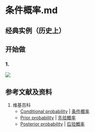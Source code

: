 # 条件概率.md

## 经典实例（历史上）

## 开始做

### 1.

![](/images/概率/条件概率/条件概率/1a1.jpg)

## 参考文献及资料

1. 维基百科
	- [Conditional probability](https://en.wikipedia.org/wiki/Conditional_probability) | [条件概率](https://zh.wikipedia.org/wiki/条件概率) 
	- [Prior probability](https://en.wikipedia.org/wiki/Prior_probability) | [先验概率](https://zh.wikipedia.org/wiki/先验概率) 
	- [Posterior probability](https://en.wikipedia.org/wiki/Posterior_probability) | [后验概率](https://zh.wikipedia.org/wiki/后验概率) 